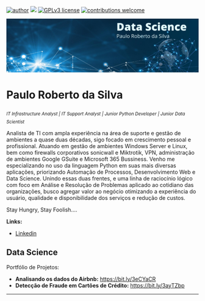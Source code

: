 

[![author](https://img.shields.io/badge/author-paulosilva-red.svg)](https://www.linkedin.com/in/paulo-roberto-da-silva-88033b164) [![](https://img.shields.io/badge/python-3.7+-blue.svg)](https://www.python.org/downloads/release/python-365/) [![GPLv3 license](https://img.shields.io/badge/License-GPLv3-blue.svg)](http://perso.crans.org/besson/LICENSE.html) [![contributions welcome](https://img.shields.io/badge/contributions-welcome-brightgreen.svg?style=flat)](https://github.com/paulors82/DataScience)

  <img src="Data Science.png" >


# Paulo Roberto da Silva
<sub>*IT Infrastructure Analyst | IT Support Analyst | Junior Python Developer | Junior Data Scientist*</sub>

Analista de TI com ampla experiência na área de suporte e gestão de ambientes a quase duas décadas, sigo focado em crescimento pessoal e profissional. 
Atuando em gestão de ambientes Windows Server e Linux, bem como firewalls corporativos sonicwall e Miktrotik, VPN, administração de ambientes Google GSuite e Microsoft 365 Bussiness. 
Venho me especializando no uso da linguagem Python em suas mais diversas aplicações, priorizando Automação de Processos, Desenvolvimento Web e Data Science. 
Unindo essas duas frentes, e uma linha de raciocínio lógico com foco em Análise e Resolução de Problemas aplicado ao cotidiano das organizações, busco agregar valor ao negócio otimizando a experiência do usuário, qualidade e disponibilidade dos serviços e redução de custos.

Stay Hungry, Stay Foolish....

<!--**Background in:** Python, Machine Learning, Space Operations and Mathematical Optimisation.-->
**Links:**
* [Linkedin](https://www.linkedin.com/in/paulo-roberto-da-silva-88033b164)
<!--* [Medium](https://www.medium.com)-->

## Data Science
Portfólio de Projetos:

* **Analisando os dados do Airbnb:** https://bit.ly/3eCYaCR
* **Detecção de Fraude em Cartões de Crédito:** https://bit.ly/3ayTZbp

<!--* **Como Implementar Regressão Linear com Python:** https://bit.ly/2Li5pzY
* **Data Science: Investigando o naufrágio do Titanic:** https://bit.ly/2Ubr5SH
* **Como Tratar Dados Ausentes com Pandas:** https://bit.ly/31KWSMN
* **XGBoost: aprenda este algoritmo de Machine Learning em Python:** https://bit.ly/2UbRhws
* **Como criar uma Wordcloud em Python:** https://bit.ly/2OxsphM
* **Como lidar com dados desbalanceados:** https://bit.ly/2ZlaNsV
-->
---
